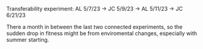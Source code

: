 Transferability experiment:
AL 5/7/23 -> JC 5/9/23 -> AL 5/11/23 -> JC 6/21/23

There a month in between the last two connected experiments, so the sudden drop in fitness might be from enviromental changes, especially with summer starting.
